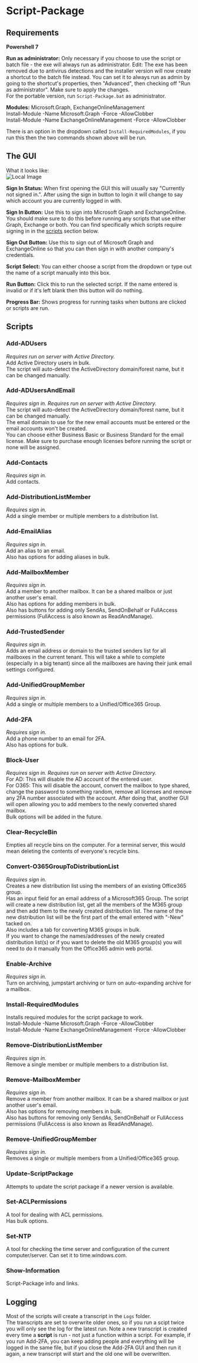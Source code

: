 # Script-Package

## Requirements

**Powershell 7**  

**Run as administrator:** Only necessary if you choose to use the script or batch file - the exe will always run as administrator. Edit: The exe has been removed due to antivirus detections and the installer version will now create a shortcut to the batch file instead. You can set it to always run as admin by going to the shortcut's properties, then "Advanced", then checking off "Run as administrator". Make sure to apply the changes.  
For the portable version, run `Script-Package.bat` as administrator.

**Modules:** Microsoft.Graph, ExchangeOnlineManagement  
Install-Module -Name Microsoft.Graph -Force -AllowClobber  
Install-Module -Name ExchangeOnlineManagement -Force -AllowClobber  
  
There is an option in the dropdown called `Install-RequiredModules`, if you run this then the two commands shown above will be run.

## The GUI

What it looks like:  
![Local Image](Images/gui-image.png)  

**Sign In Status:** When first opening the GUI this will usually say "Currently not signed in.". After using the sign in button to login it will change to say which account you are currently logged in with.

**Sign In Button:** Use this to sign into Microsoft Graph and ExchangeOnline. You should make sure to do this before running any scripts that use either Graph, Exchange or both. You can find specifically which scripts require signing in in the [scripts](#scripts) section below.  

**Sign Out Button:** Use this to sign out of Microsoft Graph and ExchangeOnline so that you can then sign in with another company's credentials.  

**Script Select:** You can either choose a script from the dropdown or type out the name of a script manually into this box.  

**Run Button:** Click this to run the selected script. If the name entered is invalid or if it's left blank then this button will do nothing.  

**Progress Bar:** Shows progress for running tasks when buttons are clicked or scripts are run.

<a name="scripts"></a>

## Scripts

### Add-ADUsers

*Requires run on server with Active Directory.*  
Add Active Directory users in bulk.  
The script will auto-detect the ActiveDirectory domain/forest name, but it can be changed manually.

### Add-ADUsersAndEmail

*Requires sign in. Requires run on server with Active Directory.*  
The script will auto-detect the ActiveDirectory domain/forest name, but it can be changed manually.  
The email domain to use for the new email accounts must be entered or the email accounts won't be created.  
You can choose either Business Basic or Business Standard for the email license. Make sure to purchase enough licenses before running the script or none will be assigned.

### Add-Contacts

*Requires sign in.*  
Add contacts.

### Add-DistributionListMember

*Requires sign in.*  
Add a single member or multiple members to a distribution list.

### Add-EmailAlias

*Requires sign in.*  
Add an alias to an email.   
Also has options for adding aliases in bulk.

### Add-MailboxMember

*Requires sign in.*  
Add a member to another mailbox. It can be a shared mailbox or just another user's email.  
Also has options for adding members in bulk.  
Also has buttons for adding only SendAs, SendOnBehalf or FullAccess permissions (FullAccess is also known as ReadAndManage).

### Add-TrustedSender

*Requires sign in.*  
Adds an email address or domain to the trusted senders list for all mailboxes in the current tenant. This will take a while to complete (especially in a big tenant) since all the mailboxes are having their junk email settings configured.

### Add-UnifiedGroupMember

*Requires sign in.*  
Add a single or multiple members to a Unified/Office365 Group.  

### Add-2FA

*Requires sign in.*  
Add a phone number to an email for 2FA.  
Also has options for bulk. 

### Block-User

*Requires sign in. Requires run on server with Active Directory.*  
For AD: This will disable the AD account of the entered user.  
For O365: This will disable the account, convert the mailbox to type shared,  change the password to something random, remove all licenses and remove any 2FA number associated with the account. After doing that, another GUI will open allowing you to add members to the newly converted shared mailbox.  
Bulk options will be added in the future.

### Clear-RecycleBin

Empties all recycle bins on the computer. For a terminal server, this would mean deleting the contents of everyone's recycle bins.

### Convert-O365GroupToDistributionList

*Requires sign in.*  
Creates a new distribution list using the members of an existing Office365 group.  
Has an input field for an email address of a Microsoft365 Group. The script will create a new distribution list, get all the members of the M365 group and then add them to the newly created distribution list. The name of the new distribution list will be the first part of the email entered with "-New" tacked on.  
Also includes a tab for converting M365 groups in bulk.   
If you want to change the names/addresses of the newly created distribution list(s) or if you want to delete the old M365 group(s) you will need to do it manually from the Office365 admin web portal.

### Enable-Archive

*Requires sign in.*  
Turn on archiving, jumpstart archiving or turn on auto-expanding archive for a mailbox.  

### Install-RequiredModules

Installs required modules for the script package to work.  
Install-Module -Name Microsoft.Graph -Force -AllowClobber  
Install-Module -Name ExchangeOnlineManagement -Force -AllowClobber

### Remove-DistributionListMember

*Requires sign in.*  
Remove a single member or multiple members to a distribution list.

### Remove-MailboxMember

*Requires sign in.*  
Remove a member from another mailbox. It can be a shared mailbox or just another user's email.  
Also has options for removing members in bulk.  
Also has buttons for removing only SendAs, SendOnBehalf or FullAccess permissions (FullAccess is also known as ReadAndManage).

### Remove-UnifiedGroupMember

*Requires sign in.*  
Removes a single or multiple members from a Unified/Office365 group.

### Update-ScriptPackage

Attempts to update the script package if a newer version is available.

### Set-ACLPermissions

A tool for dealing with ACL permissions.  
Has bulk options.

### Set-NTP

A tool for checking the time server and configuration of the current computer/server. Can set it to time.windows.com.

### Show-Information

Script-Package info and links.

## Logging

Most of the scripts will create a transcript in the `Logs` folder.  
The transcripts are set to overwrite older ones, so if you run a scipt twice you will only see the log for the latest run. Note a new transcript is created every time a **script** is run - not just a function within a script. For example, if you run Add-2FA, you can keep adding people and everything will be logged in the same file, but if you close the Add-2FA GUI and then run it again, a new transcript will start and the old one will be overwritten.